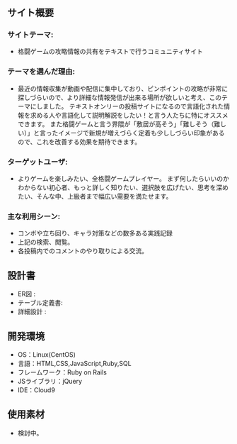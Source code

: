 # <ComboShare>

## サイト概要
### サイトテーマ:
- 格闘ゲームの攻略情報の共有をテキストで行うコミュニティサイト

### テーマを選んだ理由:
- 最近の情報収集が動画や配信に集中しており、ピンポイントの攻略が非常に探しづらいので、より詳細な情報発信が出来る場所が欲しいと考え、このテーマにしました。
  テキストオンリーの投稿サイトになるので言語化された情報を求める人や言語化して説明解説をしたい！と言う人たちに特にオススメできます。
  また格闘ゲームと言う界隈が「敷居が高そう」「難しそう（難しい）」と言ったイメージで新規が増えづらく定着も少ししづらい印象があるので、これを改善する効果を期待できます。

### ターゲットユーザ:
- よりゲームを楽しみたい、全格闘ゲームプレイヤー。
  まず何したらいいのかわからない初心者、もっと詳しく知りたい、選択肢を広げたい、思考を深めたい、そんな中、上級者まで幅広い需要を満たせます。

### 主な利用シーン:
- コンボや立ち回り、キャラ対策などの数多ある実践記録
- 上記の検索、閲覧。
- 各投稿内でのコメントのやり取りによる交流。


## 設計書
- ER図          :
- テーブル定義書:
- 詳細設計      :

## 開発環境
- OS：Linux(CentOS)
- 言語：HTML,CSS,JavaScript,Ruby,SQL
- フレームワーク：Ruby on Rails
- JSライブラリ：jQuery
- IDE：Cloud9

## 使用素材
- 検討中。